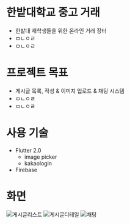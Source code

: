 # 한밭대학교 중고 거래

- 한밭대 재학생들을 위한 온라인 거래 장터
- ㅁㄴㅇㄹ
- ㅁㄴㅇㄹ
# 프로젝트 목표
- 게시글 목록, 작성 & 이미지 업로드 & 채팅 시스템
- ㅁㄴㅇㄹ
- ㅁㄴㅇㄹ

# 사용 기술
- Flutter 2.0
  - image picker
  - kakaologin
- Firebase

# 화면

![게시글리스트](https://user-images.githubusercontent.com/60515923/230872167-bc43cade-c9a6-4472-9b6c-804c5759c273.png) ![게시글디테일](https://user-images.githubusercontent.com/60515923/230872591-2eb4a5f4-80a4-45ea-acb8-a292aa7ea30d.png)
![채팅](https://user-images.githubusercontent.com/60515923/230872603-10f22067-edb3-485c-b420-ab5e04c8a3c3.png)
